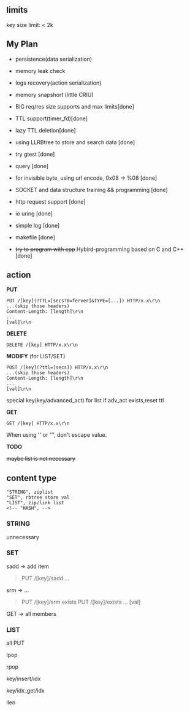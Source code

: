 ## limits
key size limit: < 2k
## My Plan
- persistence(data serialization)
- memory leak check
- logs recovery(action serialization)
- memory snapshort (little CRIU)

- BIG req/res size supports and max limits[done]
- TTL support(timer_fd)[done]
- lazy TTL deletion[done]
- using LLRBtree to store and search data [done]
- try gtest [done]
- query [done]
- for invisible byte, using url encode, 0x08 -> %08 [done]
- SOCKET and data structure training && programming [done]
- http request support [done]
- io uring [done]
- simple log [done]
- makefile [done]
- ~~try to program with cpp~~ Hybird-programming based on C and C++ [done]
## action

**PUT**
```
PUT /[key](?TTL=[secs?0=ferver]&TYPE=[...]) HTTP/x.x\r\n
...(skip those headers)
Content-Length: [length]\r\n
...
[val]\r\n
```


**DELETE** 
```
DELETE /[key] HTTP/x.x\r\n
```

**MODIFY** (for LIST/SET)
```
POST /[key](?ttl=[secs]) HTTP/x.x\r\n
...(skip those headers)
Content-Length: [length]\r\n
...
[val]\r\n
```
special key(key/advanced_act) for list 
if adv_act exists,reset ttl

**GET**
```
GET /[key] HTTP/x.x\r\n
```

When using '' or "", don't escape value.

**TODO**

~~maybe list is not necessary~~

## content type
    "STRING", ziplist
    "SET", rbtree store val
    "LIST", zip/link list
    <!-- "HASH", -->

### STRING
unnecessary

### SET

sadd -> add item

> PUT /[key]/sadd ...

srm -> ...
> PUT /[key]/srm
exists
> PUT /[key]/exists ... [val]

GET -> all members
### LIST
all PUT

lpop

rpop

key/insert/idx

key/idx_get/idx

llen





